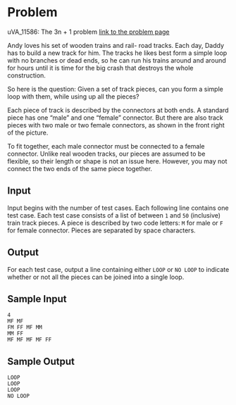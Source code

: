 
# Problem
uVA_11586: The 3n + 1 problem
[link to the problem page](https://uva.onlinejudge.org/index.php?option=com_onlinejudge&Itemid=8&category=27&page=show_problem&problem=2633)

Andy loves his set of wooden trains and rail- road tracks. Each day, Daddy has to build a new track for him. The tracks he likes best form a simple loop with no branches or dead ends, so he can run his trains around and around for hours until it is time for the big crash that destroys the whole construction.

So here is the question: Given a set of track pieces, can you form a simple loop with them, while using up all the pieces?

Each piece of track is described by the
connectors at both ends. A standard piece
has one “male” and one “female” connector. But there are also track pieces with two male or two female connectors, as shown in the front right of the picture.

To fit together, each male connector must be connected to a female connector. Unlike real wooden tracks, our pieces are assumed to be flexible, so their length or shape is not an issue here. However, you may not connect the two ends of the same piece together.

## Input
Input begins with the number of test cases. Each following line contains one test case. Each test case consists of a list of between `1` and `50` (inclusive) train track pieces. A piece is described by two code letters: `M` for male or `F` for female connector. Pieces are separated by space characters.

## Output
For each test case, output a line containing either `LOOP` or `NO LOOP` to indicate whether or not all the pieces can be joined into a single loop.

## Sample Input
```
4
MF MF
FM FF MF MM
MM FF
MF MF MF MF FF
```

## Sample Output
```
LOOP
LOOP
LOOP
NO LOOP
```
